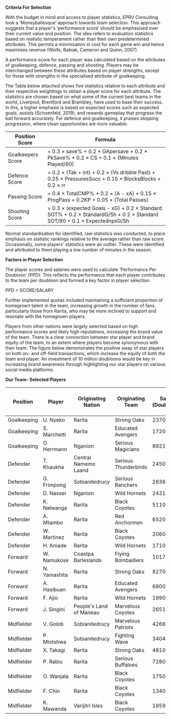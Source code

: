 **Criteria For Selection**

With the budget in mind and access to player statistics, EPRV Consulting took a ‘Moneyballesque’ approach towards team selection. This approach suggests that a player's ‘performance score’ should be emphasised over their current value and position. The idea refers to evaluation statistics based on realistic temperament rather than their own predetermined attributes. This permits a minimisation in cost for each game win and hence maximises revenue (Wolfe, Babiak, Cameron and Quinn, 2007). 

A performance score for each player was calculated based on the attributes of goalkeeping, defence, passing and shooting. Players may be interchanged between these attributes based on player strengths, except for those with strengths in the specialised attribute of goalkeeping.

The Table below attached shows five statistics relative to each attribute and their respective weightings to obtain a player score for each attribute. The statistics are chosen based on what some of the current best teams in the world, Liverpool, Brentford and Brambley, have used to base their success. In this, a higher emphasis is based on expected scores such as expected goals, assists (Schoenfeld, 2019), and rewards gameplay that progress the ball forward accurately. For defence and goalkeeping, it praises stopping progression, where clean opportunities are more valuable. 

| Position Score      |   Formula                                                                                     |            
| --------------      |   --------------------------------------------------------------------------------------------|
| Goalkeepers Score | =  0.3 × save% + 0.2 × GApersave + 0.2 × PkSave% + 0.2 × CS + 0.1 × (Minutes Played/90) |
|Defence Score | = 0.2 × (Tak + int) + 0.2 × (Vs dribble Past) + 0.25 × PressuresSucc + 0.15 × BlocksBlocks + 0.2 × rr|
|Passing Score | = 0.4 × TotalCMP% + 0.2 × (A - xA) + 0.15 × ProgPass + 0.2KP + 0.05 × (Total Passes) | 
|Shooting Score | = 0.3 × (expected Goals - xG) + 0.2 × Standard SOT% + 0.2 × StandardG/Sh + 0.2 × Standard SOT/90 + 0.1 × ExpectednpxG/Sh|


Normal standardisation for identified, raw statistics was conducted, to place emphasis on statistic rankings relative to the average rather than raw score. Occasionally, some players' statistics were an outlier. These were identified and attributed to them playing a low number of minutes in the season. 


**Factors in Player Selection**

The player scores and salaries were used to calculate ‘Performance Per Doubloon’ (PPD). This reflects the performance that each player contributes to the team per doubloon and formed a key factor in player selection. 

PPD = SCORE/SALARY

Further implemented quotas included maintaining a sufficient proportion of homegrown talent in the team, increasing growth in the number of fans, particularly those from Rarita, who may be more inclined to support and resonate with the homegrown players. 

Players from other nations were largely selected based on high performance scores and likely high reputations, increasing the brand value of the team. There is a clear connection between star player and brand equity of the team, to an extent where players become synonymous with their team. The figure below demonstrates the positive sway of star players on both on- and off-field transactions, which increase the equity of both the team and player. An investment of 10 million doubloons would be key in increasing brand awareness through highlighting our star players on various social media platforms. 


**Our Team- Selected Players**

|Position|Player|Originating Nation|Originating Team|Salary (Doubloons)|PPD (Player Performance per million Doubloons)|
|--------|------|------------------|----------------|------------------|----------------------------------------------|
|Goalkeeping|U. Nyeko|Rarita|Strong Oaks|2370000|0.526900184|
|Goalkeeping|S. Marchetti|Rarita|Educated Avengers|1720000|0.202344232|
|Goalkeeping|O. Herrmann|Nganion|Serious Magicians|8921000|0.093147118|
|Defender|T. Khaukha|Central Namemo Laand|Serious Thunderbirds|24508000|0.228289722|
|Defender|G. Frimpong|Sobianitedrucy|Serious Ranchers|28369000|0.169191483|
|Defender|D. Nasser|Nganion|Wild Hornets|2431000|1.564616556|
|Defender|K. Nalwanga|Rarita|Black Coyotes|5110000|0.272919981|
|Defender|A. Mtambo|Rarita|Red Anchormen|6520000|0.129377489|
|Defender|W. Martinez|Rarita|Black Coyotes|2060000|0.307364286|
|Defender|H. Amade|Rarita|Wild Hornets|1710000|0.282127505|
|Forward|W. Namukose|Coastpa Barleslands|Flying Bombadiers|10175000|0.297421703|
|Forward|N. Yamashita|Rarita|Strong Oaks|8270000|0.187694591|
|Forward|A. Hasibuan|Rarita|Educated Avengers|680000|0.440014673|
|Forward|F. Ajio|Rarita|Wild Hornets|1990000|0.367779132|
|Forward|J. Singini|People's Land of Maneau|Marvelous Coyotes|2651000|0.417214083|
|Midfielder|V. Golob|Sobianitedrucy|Marvelous Patriots|42669000|0.138144879|
|Midfielder|P. Mlotshwa|Sobianitedrucy|Fighting Wave|34045000|0.124890539|
|Midfielder|X. Takagi|Rarita|Strong Oaks|4810000|0.856207944|
|Midfielder|P. Rabiu|Rarita|Serious Buffaloes|7280000|0.424678971|
|Midfielder|O. Wanjala|Rarita|Black Coyotes|1750000|1.647618475|
|Midfielder|F. Chin|Rarita|Black Coyotes|1340000|1.479212965|
|Midfielder|K. Mawanda|Varijitri Isles|Black Coyotes|1859000|2.459204192|
